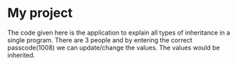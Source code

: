 # My project
The code given here is the application to explain all types of inheritance in a single program.
There are 3 people and by entering the correct passcode(1008) we can update/change the values. 
The values would be inherited.

 
